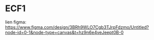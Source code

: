 # ECF1

 lien figma: https://www.figma.com/design/3BRh9WLO7Cgb3TJrpFdzmo/Untitled?node-id=0-1&node-type=canvas&t=hz9n6e4veJeept0B-0
